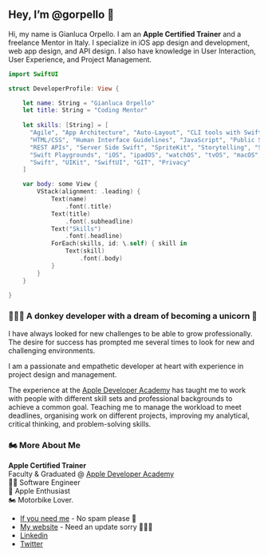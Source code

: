## Hey, I’m @gorpello 👋


Hi, my name is Gianluca Orpello. 
I am an **Apple Certified Trainer** and a freelance Mentor in Italy. I specialize in iOS app design and development, web app design, and API design.
I also have knowledge in User Interaction, User Experience, and Project Management.



```swift
import SwiftUI

struct DeveloperProfile: View {

    let name: String = "Gianluca Orpello"
    let title: String = "Coding Mentor"
    
    let skills: [String] = [
      "Agile", "App Architecture", "Auto-Layout", "CLI tools with Swift", "Databases",
      "HTML/CSS", "Human Interface Guidelines", "JavaScript", "Public Speaking",
      "REST APIs", "Server Side Swift", "SpriteKit", "Storytelling", "Swift AWS Lambda Runtime",
      "Swift Playgrounds", "iOS", "ipadOS", "watchOS", "tvOS", "macOS", "WebKit",
      "Swift", "UIKit", "SwiftUI", "GIT", "Privacy"
    ]

    var body: some View {
        VStack(alignment: .leading) {
            Text(name)
                .font(.title)
            Text(title)
                .font(.subheadline)
            Text("Skills")
                .font(.headline)
            ForEach(skills, id: \.self) { skill in
                Text(skill)
                    .font(.body)
            }
        }
    }
    
}
```

### 🧑‍💻🍿 A donkey developer with a dream of becoming a unicorn 🦄

I have always looked for new challenges to be able to grow professionally.
The desire for success has prompted me several times to look for new and challenging environments.

I am a passionate and empathetic developer at heart with experience in project design and management.

The experience at the [Apple Developer Academy](https://www.developeracademy.unina.it/en/) has taught me to work with people with different
skill sets and professional backgrounds to achieve a common goal. Teaching me to manage the workload to meet deadlines,
organising work on different projects, improving my analytical, critical thinking, and problem-solving skills.

### 🏍️ More About Me

**Apple Certified Trainer** <br>
Faculty & Graduated @ [Apple Developer Academy](https://www.developeracademy.unina.it/en/) <br>
👨‍💻 Software Engineer <br>
📲 Apple Enthusiast <br>
🏍 Motorbike Lover. <br>

- [If you need me](g.orpello@gmail.com) - No spam please 🙏
- [My website](https://www.gianlucaorpello.com) - Need an update sorry 👀🥺🙄
- [Linkedin](https://www.linkedin.com/in/gianlucaorpello/)
- [Twitter](https://twitter.com/GOrpello)
